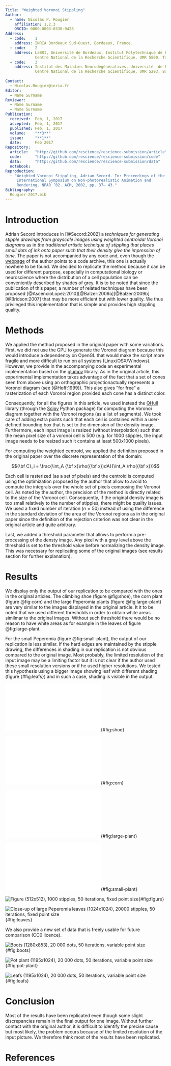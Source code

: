 ```yaml
---
Title: "Weighted Voronoi Stippling"
Author:
  - name: Nicolas P. Rougier
    affiliation: 1,2,3
    ORCID: 0000-0003-0330-9428
Address:
  - code:    1
    address: INRIA Bordeaux Sud-Ouest, Bordeaux, France.
  - code:    2
    address: LaBRI, Université de Bordeaux, Institut Polytechnique de Bordeaux,
             Centre National de la Recherche Scientifique, UMR 5800, Talence, France.
  - code:    3
    address: Institut des Maladies Neurodégénératives, Université  de Bordeaux,
             Centre National de la Recherche Scientifique, UMR 5293, Bordeaux, France.
    
Contact:
  - Nicolas.Rougier@inria.fr
Editor:
  - Name Surname
Reviewer:
  - Name Surname
  - Name Surname
Publication:
  received:  Feb, 1, 2017
  accepted:  Feb, 1, 2017
  published: Feb, 1, 2017
  volume:    "**3**"
  issue:     "**1**"
  date:      Feb 2017
Repository:
  article:   "http://github.com/rescience/rescience-submission/article"
  code:      "http://github.com/rescience/rescience-submission/code"
  data:      "http://github.com/rescience/rescience-submission/data"
  notebook:  
Reproduction:
  - "Weighted Voronoi Stippling, Adrian Secord. In: Proceedings of the 2Nd
     International Symposium on Non-photorealistic Animation and
     Rendering. NPAR ’02. ACM, 2002, pp. 37– 43."
Bibliography:
  Rougier-2017.bib
---
```


# Introduction

Adrian Secord introduces in [@Secord:2002] a *techniques for generating stipple
drawings from grayscale images using weighted centroidal Voronoi diagrams* as
in *the traditional artistic technique of stippling that places small dots of
ink onto paper such that their density give the impression of tone*. The paper
is not accompanied by any code and, even though
the [webpage](http://www.mrl.nyu.edu/~ajsecord/stipples.html) of the author
points to a code archive, this one is actually nowhere to be found. We decided
to replicate the method because it can be used for different purpose, especially
in computational biology or neuroscience where the distribution of a cell
population can be conveniently described by shades of grey. It is to be noted
that since the publication of this paper, a number of related techniques have
been
proposed [@AscencioLopez:2010][@Balzer:2009a][@Balzer:2009b][@Bridson:2007]
that may be more efficient but with lower quality. We thus privileged this
implementation that is simple and provides high stippling quality.

# Methods

We applied the method proposed in the original paper with some variations.
First, we did not use the GPU to generate the Voronoi diagram because this
would introduce a dependency on OpenGL that would make the script more fragile
and more difficult to run on all systems (Linux/OSX/Windows). However, we
provide in the accompanying code an experimental implementation based on
the [glumpy](http://glumpy.github.io) library. As in the original article, this
experimental implementation takes advantage of the fact that a set of cones
seen from above using an orthographic projectionactually represents a Voronoi
diagram (see [@Hoff:1999]). This also gives "for free" a rasterization of each
Voronoi region provided each cone has a distinct color.

Consequently, for all the figures in this article, we used instead
the [QHull](http://www.qhull.org) library (through
the [Scipy](https://scipy.github.io) Python package) for computing the Voronoi
diagram together with the Voronoi regions (as a list of segments). We took care
of adding extra points such that each cell is contained within a user-defined
bounding box that is set to the dimension of the density image. Furthermore,
each input image is resized (without interpolation) such that the mean pixel
size of a voronoi cell is 500 (e.g. for 1000 stipples, the input image needs to
be resized such it contains at least 500x1000 pixels).

For computing the weighted centroid, we applied the definition proposed in the
original paper over the discrete representation of the domain:

$${\bf C}_i = \frac{\int_A {\bf x}\rho({\bf x})dA}{\int_A \rho({\bf x})}$$

Each cell is rasterized (as a set of pixels) and the centroid is computed using
the optimization proposed by the author that allow to avoid to compute the
integrals over the whole set of pixels composing the Voronoi cell. As noted by
the author, the precision of the method is directly related to the size of the
Voronoi cell. Consequently, if the original density image is too small
relatively to the number of stipples, there might be quality issues. We used a
fixed number of iteration ($n=50$) instead of using the difference in the
standard deviation of the area of the Voronoi regions as in the original paper
since the definition of the rejection criterion was not clear in the original
article and quite arbitrary.

Last, we added a threshold parameter that allows to perform a pre-processing of
the densty image. Any pixel with a gray level above the threshold is set to the
threshold value before normalizing the density image. This was necessary for
replicating some of the original images (see results section for further
explanation).

# Results

We display only the output of our replication to be compared with the ones in
the original articles. The climbing shoe (figure @fig:shoe), the corn plant
(figure @fig:corn) and the large Peperomia plants (figure @fig:large-plant) are
very similar to the images displayed in the original article. It it to be noted
that we used different thresholds in order to obtain white areas similmar to
the original images. Without such threshold there would be no reason to have
white areas as for example in the leaves of figure @fig:large-plant.

For the small Peperomia (figure @fig:small-plant), the output of our
replication is less similar. If the hard edges are maintained by the stipple
drawing, the differences in shading in our replication is not obvious compared
to the original image. Most probably, the limited resolution of the input image
may be a limiting factor but it is not clear if the author used these small
resolution versions or if he used higher resolutions. We tested this hypothesis
using a bigger image showing leaf with different shading (figure {#fig:leafs})
and in such a case, shading is visible in the output.



![Climbing shoe (1300x1300), 5 000 dots, 50 iterations, fixed point size](./shoe_1300x1300_org-stipple.pdf){#fig:shoe}

![Corn plant (991x934), 20 000 dots, 50 iterations, fixed point size](./plant4h-stipple.pdf){#fig:corn}

![Large Peperomia plant (700x700), 20 000 dots, 50 iterations, fixed point size](./plant5_700x700-stipple.pdf){#fig:large-plant}

![Small Peperomia plant (400x400), 20 000 dots, 50 iterations, fixed point size](./plant2_400x400-stipple.pdf){#fig:small-plant}

![Figure (512x512), 1000 stipples, 50 iterations, fixed point size](./figure-montage.png){#fig:figure}

![Close-up of large Peperomia leaves (1024x1024), 20000 stipples, 50 iterations, fixed point size](./leaves-montage.png){#fig:leaves}


We also provide a new set of data that is freely usable for future comparison
(CC0 licence).

![Boots (1280x853), 20 000 dots, 50 iterations, variable point size](./boots-montage.png){#fig:boots}

![Pot plant (1195x1024), 20 000 dots, 50 iterations, variable point size](./pot-plant-montage.png){#fig:pot-plant}

![Leafs (1195x1024), 20 000 dots, 50 iterations, variable point size](./leafs-montage.png){#fig:leafs}


# Conclusion

Most of the results have been replicated even though some slight discrepancies
remain in the final output for one image. Without further contact with the
original author, it is difficult to identify the precise cause but most likely,
the problem occurs because of the limited resolution of the input picture. We
therefore think most of the results have been replicated.

# References
